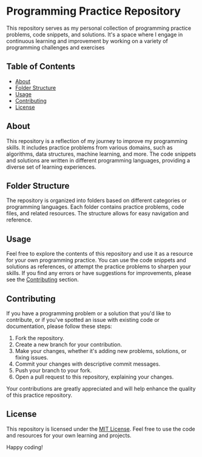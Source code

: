 # Programming Practice Repository

This repository serves as my personal collection of programming practice problems, code snippets, and solutions. It's a space where I engage in continuous learning and improvement by working on a variety of programming challenges and exercises

## Table of Contents

- [About](#about)
- [Folder Structure](#folder-structure)
- [Usage](#usage)
- [Contributing](#contributing)
- [License](#license)

## About

This repository is a reflection of my journey to improve my programming skills. It includes practice problems from various domains, such as algorithms, data structures, machine learning, and more. The code snippets and solutions are written in different programming languages, providing a diverse set of learning experiences.

## Folder Structure

The repository is organized into folders based on different categories or programming languages. Each folder contains practice problems, code files, and related resources. The structure allows for easy navigation and reference.

## Usage

Feel free to explore the contents of this repository and use it as a resource for your own programming practice. You can use the code snippets and solutions as references, or attempt the practice problems to sharpen your skills. If you find any errors or have suggestions for improvements, please see the [Contributing](#contributing) section.

## Contributing

If you have a programming problem or a solution that you'd like to contribute, or if you've spotted an issue with existing code or documentation, please follow these steps:

1. Fork the repository.
2. Create a new branch for your contribution.
3. Make your changes, whether it's adding new problems, solutions, or fixing issues.
4. Commit your changes with descriptive commit messages.
5. Push your branch to your fork.
6. Open a pull request to this repository, explaining your changes.

Your contributions are greatly appreciated and will help enhance the quality of this practice repository.

## License

This repository is licensed under the [MIT License](LICENSE). Feel free to use the code and resources for your own learning and projects.

Happy coding!

